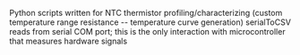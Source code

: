Python scripts written for NTC thermistor profiling/characterizing (custom temperature range resistance -- temperature curve generation)
serialToCSV reads from serial COM port; this is the only interaction with microcontroller that measures hardware signals
